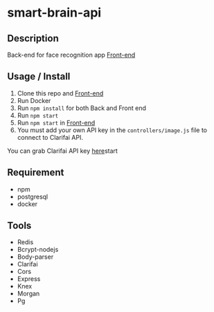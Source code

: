# smart-brain-api

## Description

Back-end for face recognition app
[Front-end](https://github.com/roy1210/smart-brain)

<!-- **_DEMO:_** -->


## Usage / Install

1. Clone this repo and [Front-end](https://github.com/roy1210/smart-brain)
2. Run Docker
3. Run `npm install` for both Back and Front end
4. Run `npm start`
5. Run `npm start` in [Front-end](https://github.com/roy1210/smart-brain)
6. You must add your own API key in the `controllers/image.js` file to connect to Clarifai API.

You can grab Clarifai API key [here](https://www.clarifai.com/)start


## Requirement

- npm
- postgresql
- docker

## Tools

- Redis
- Bcrypt-nodejs
- Body-parser
- Clarifai
- Cors
- Express
- Knex
- Morgan
- Pg
